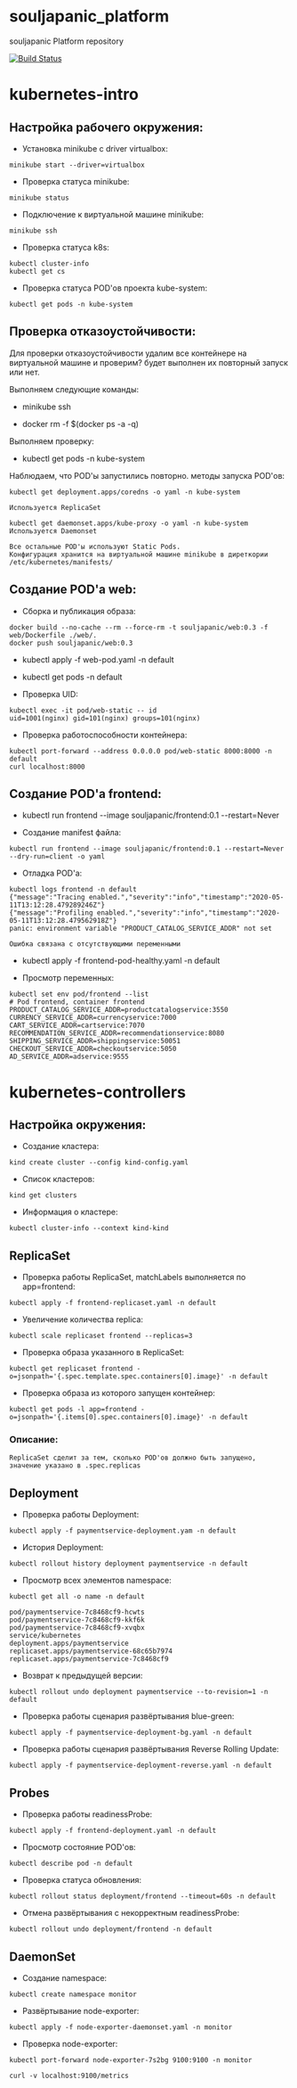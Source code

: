 # souljapanic_platform
souljapanic Platform repository

[![Build Status](https://travis-ci.com/otus-kuber-2020-04/souljapanic_platform.svg?branch=master)](https://travis-ci.com/otus-kuber-2020-04/souljapanic_platform)

# kubernetes-intro

## Настройка рабочего окружения:

* Установка minikube с driver virtualbox:

```
minikube start --driver=virtualbox
```

* Проверка статуса minikube:

```
minikube status
```

* Подключение к виртуальной машине minikube:

```
minikube ssh
```

* Проверка статуса k8s:

```
kubectl cluster-info
kubectl get cs
```

* Проверка статуса POD'ов проекта kube-system:

```
kubectl get pods -n kube-system
```

## Проверка отказоустойчивости:

Для проверки отказоустойчивости удалим все контейнере на виртуальной машине и проверим? будет выполнен их повторный запуск или нет.

Выполняем следующие команды:

* minikube ssh

* docker rm -f $(docker ps -a -q)

Выполняем проверку:

* kubectl get pods -n kube-system

Наблюдаем, что POD'ы запустились повторно. методы запуска POD'ов:

```
kubectl get deployment.apps/coredns -o yaml -n kube-system

Используется ReplicaSet
```

```
kubectl get daemonset.apps/kube-proxy -o yaml -n kube-system
Используется Daemonset
```

```
Все остальные POD'ы используют Static Pods.
Конфигурация хранится на виртуальной машине minikube в диреткории /etc/kubernetes/manifests/
```

## Создание POD'а web:

* Сборка и публикация образа:

```
docker build --no-cache --rm --force-rm -t souljapanic/web:0.3 -f web/Dockerfile ./web/.
docker push souljapanic/web:0.3
```

* kubectl apply -f web-pod.yaml -n default

* kubectl get pods -n default

* Проверка UID:

```
kubectl exec -it pod/web-static -- id
uid=1001(nginx) gid=101(nginx) groups=101(nginx)
```

* Проверка работоспособности контейнера:

```
kubectl port-forward --address 0.0.0.0 pod/web-static 8000:8000 -n default
curl localhost:8000
```

## Создание POD'а frontend:

* kubectl run frontend --image souljapanic/frontend:0.1 --restart=Never

* Создание manifest файла:

```
kubectl run frontend --image souljapanic/frontend:0.1 --restart=Never --dry-run=client -o yaml
```

* Отладка POD'а:

```
kubectl logs frontend -n default
{"message":"Tracing enabled.","severity":"info","timestamp":"2020-05-11T13:12:28.479289246Z"}
{"message":"Profiling enabled.","severity":"info","timestamp":"2020-05-11T13:12:28.479562918Z"}
panic: environment variable "PRODUCT_CATALOG_SERVICE_ADDR" not set

Ошибка связана с отсутствующими переменными
```

* kubectl apply -f frontend-pod-healthy.yaml -n default

* Просмотр переменных:

```
kubectl set env pod/frontend --list
# Pod frontend, container frontend
PRODUCT_CATALOG_SERVICE_ADDR=productcatalogservice:3550
CURRENCY_SERVICE_ADDR=currencyservice:7000
CART_SERVICE_ADDR=cartservice:7070
RECOMMENDATION_SERVICE_ADDR=recommendationservice:8080
SHIPPING_SERVICE_ADDR=shippingservice:50051
CHECKOUT_SERVICE_ADDR=checkoutservice:5050
AD_SERVICE_ADDR=adservice:9555
```

# kubernetes-controllers

## Настройка окружения:

* Создание кластера:

```
kind create cluster --config kind-config.yaml
```

* Список кластеров:

```
kind get clusters
```

* Информация о кластере:

```
kubectl cluster-info --context kind-kind
```

## ReplicaSet

* Проверка работы ReplicaSet, matchLabels выполняется по app=frontend:

```
kubectl apply -f frontend-replicaset.yaml -n default
```

* Увеличение количества replica:

```
kubectl scale replicaset frontend --replicas=3
```

* Проверка образа указанного в ReplicaSet:

```
kubectl get replicaset frontend -o=jsonpath='{.spec.template.spec.containers[0].image}' -n default
```

* Проверка образа из которого запущен контейнер:

```
kubectl get pods -l app=frontend -o=jsonpath='{.items[0].spec.containers[0].image}' -n default
```

### Описание:

```
ReplicaSet сделит за тем, сколько POD'ов должно быть запущено, значение указано в .spec.replicas
```

## Deployment

* Проверка работы Deployment:

```
kubectl apply -f paymentservice-deployment.yam -n default
```

* История Deployment:

```
kubectl rollout history deployment paymentservice -n default
```

* Просмотр всех элементов namespace:

```
kubectl get all -o name -n default

pod/paymentservice-7c8468cf9-hcwts
pod/paymentservice-7c8468cf9-kkf6k
pod/paymentservice-7c8468cf9-xvqbx
service/kubernetes
deployment.apps/paymentservice
replicaset.apps/paymentservice-68c65b7974
replicaset.apps/paymentservice-7c8468cf9
```

* Возврат к предыдущей версии:

```
kubectl rollout undo deployment paymentservice --to-revision=1 -n default
```

* Проверка работы сценария развёртывания blue-green:

```
kubectl apply -f paymentservice-deployment-bg.yaml -n default
```

* Проверка работы сценария развёртывания Reverse Rolling Update:

```
kubectl apply -f paymentservice-deployment-reverse.yaml -n default
```

## Probes

* Проверка работы readinessProbe:

```
kubectl apply -f frontend-deployment.yaml -n default
```

* Просмотр состояние POD'ов:

```
kubectl describe pod -n default
```

* Проверка статуса обновления:

```
kubectl rollout status deployment/frontend --timeout=60s -n default
```

* Отмена развёртывания с некорректным readinessProbe:

```
kubectl rollout undo deployment/frontend -n default
```

## DaemonSet

* Создание namespace:

```
kubectl create namespace monitor
```

* Развёртывание node-exporter:

```
kubectl apply -f node-exporter-daemonset.yaml -n monitor
```

* Проверка node-exporter:

```
kubectl port-forward node-exporter-7s2bg 9100:9100 -n monitor

curl -v localhost:9100/metrics
```

